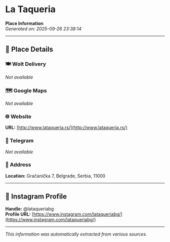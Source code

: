 # La Taqueria

**Place Information**  
*Generated on: 2025-09-26 23:38:14*

---

## 📍 Place Details

### 🍽️ Wolt Delivery
*Not available*

### 🗺️ Google Maps
*Not available*

### 🌐 Website
**URL:** [http://www.lataqueria.rs/](http://www.lataqueria.rs/)

### 📱 Telegram
*Not available*

### 📍 Address
**Location:** Gračanička 7, Belgrade, Serbia, 11000

---

## 🔗 Instagram Profile

**Handle:** @lataqueriabg  
**Profile URL:** [https://www.instagram.com/lataqueriabg/](https://www.instagram.com/lataqueriabg/)

---

*This information was automatically extracted from various sources.*
